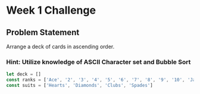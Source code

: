# Week 1 Challenge
## Problem Statement
Arrange a deck of cards in ascending order.
### Hint: Utilize knowledge of ASCII Character set and Bubble Sort

```js
let deck = []
const ranks = ['Ace', '2', '3', '4', '5', '6', '7', '8', '9', '10', 'Jack', 'Queen', 'King']
const suits = ['Hearts', 'Diamonds', 'Clubs', 'Spades']
```
